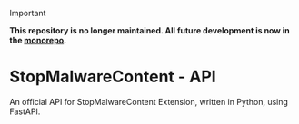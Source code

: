 > [!IMPORTANT]  
> **This repository is no longer maintained. All future development is now in the [monorepo](https://github.com/StopMalwareContent/Code).**

# StopMalwareContent - API

An official API for StopMalwareContent Extension, written in Python, using FastAPI.

